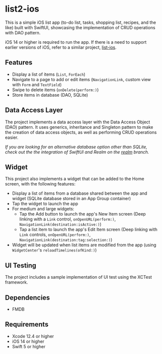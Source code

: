 # list2-ios
This is a simple iOS list app (to-do list, tasks, shopping list, recipes, and the like) built with SwiftUI,
showcasing the implementation of CRUD operations with DAO pattern.

iOS 14 or higher is required to run the app. If there is a need to support earlier versions of iOS, refer to a similar project, [list-ios](https://github.com/cyliong/list-ios).

## Features
- Display a list of items (`List`, `ForEach`)
- Navigate to a page to add or edit items (`NavigationLink`, custom view with `Form` and `TextField`)
- Swipe to delete items (`onDelete(perform:)`)
- Store items in database (DAO, SQLite)

## Data Access Layer
The project implements a data access layer with the Data Access Object (DAO) pattern. 
It uses generics, inheritance and Singleton pattern to make the creation of data access objects, as well as performing CRUD operations easier.

*If you are looking for an alternative database option other than SQLite, 
check out the the integration of SwiftUI and Realm 
on the [realm](https://github.com/cyliong/list2-ios/tree/realm) branch.*

## Widget
This project also implements a widget that can be added to the Home screen, with the following features:
- Display a list of items from a database shared between the app and widget (SQLite database stored in an App Group container)
- Tap the widget to launch the app
- For medium and large widgets: 
  - Tap the Add button to launch the app's New Item screen (Deep linking with a `Link` control, `onOpenURL(perform:)`, `NavigationLink(destination:isActive:)`)
  - Tap a list item to launch the app's Edit Item screen (Deep linking with `Link` controls, `onOpenURL(perform:)`, `NavigationLink(destination:tag:selection:)`)
- Widget will be updated when list items are modified from the app (using `WidgetCenter`'s `reloadTimelines(ofKind:)`)

## UI Testing
The project includes a sample implementation of UI test using the XCTest framework.

## Dependencies
- FMDB

## Requirements
- Xcode 12.4 or higher
- iOS 14 or higher
- Swift 5 or higher
